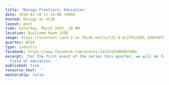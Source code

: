 ```yaml
---
title: 'Design Frontiers: Education'
date: 2018-03-10 11:14:06 +0000
hosted: Design at UCSD
layout: post
time: Saturday, March 10th, 10 AM
location: Qualcomm Room JSOE
image: https://scontent-lax3-2.xx.fbcdn.net/v/t31.0-8/27912895_1993497084224086_8072172529801422990_o.jpg?oh=90878184d738801461f3fb2df55e1ec5&oe=5B15F5FB
quarter: WI18
type: industry
facebook: https://www.facebook.com/events/1425316300907409/
excerpt: 'For the first event of the series this quarter, we will be focusing on the
  field of education. '
published: true
resource_text: ''
mentorship: false
---
```

